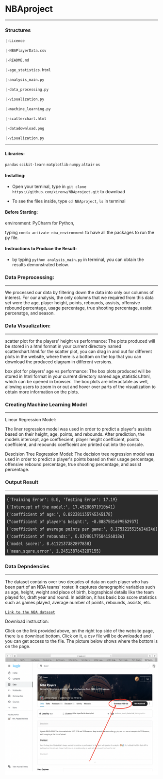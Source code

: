 # NBAproject

-----------
### Structures
```
|-Licence

|-NBAPlayerData.csv

|-README.md

|-age_statistics.html

|-analysis_main.py

|-data_processing.py

|-visualization.py

|-machine_learning.py

|-scatterchart.html

|-datadownload.png

|-visualization.py
```

-----------
#### Libraries:
`pandas` `scikit-learn` `matplotlib`
`numpy` `altair` `os`

#### Installing:

* Open your terninal, type in `git clone https://github.com/xironw/NBAproject.git` to download

* To see the files inside, type `cd NBAproject`, `ls` in terminal

#### Before Starting:

environment: PyCharm for Python, 
             
typing `conda activate nba_environment` to have all the packages to run the py file.

#### Instructions to Produce the Result:

* by typing `python analysis_main.py` in terminal, you can obtain the results demonstrated below.

### Data Preprocessing:

-----------
We processed our data by filtering down the data into only our columns of interest.
For our analysis, the only columns that we required from this data set were the
age, player height, points, rebounds, assists, offensive rebound percentage,
usage percentage, true shooting percentage, assist percenatge, and season.

### Data Visualization:

-----------
scatter plot for the players' height vs performance:
The plots produced will be stored in a html format in your current directory named scatterchart.html.for the scatter plot, you can drag in and out for different plots in the website, where there is a bottom on the top that you can download the produced diagram in different versions.

box plot for players' age vs performance:
The box plots produced will be stored in html format in your current directory
named age_statistics.html, which can be opened in browser.
The box plots are interactable as well, allowing users to zoom in or out and hover
over parts of the visualization to obtain more information on the plots.

### Creating Machine Learning Model

-----------
Linear Regression Model:

The liner regression model was used in order to predict a player's assists based on
their height, age, points, and rebounds. After prediction, the models intercept,
age coeffiecient, player height coefficient, points coefficient, and rebounds
coefficeint are printed out into the console.

Descision Tree Regression Model:
The decision tree regression model was used in order to predict a player's points based
on their usage percentage, offensive rebound percentage, true shooting percentage, and 
assist percentage.

### Output Result

-----------
<img src="https://github.com/xironw/NBAproject/blob/main/result.png" width="600" height="200">

### Data Depndencies

-----------
The dataset contains over two decades of data on each player who has been part of an NBA teams' roster. It captures demographic variables such as age, height, weight and place of birth, biographical details like the team played for, draft year and round. In addition, it has basic box score statistics such as games played, average number of points, rebounds, assists, etc.

[```Link to the NBA dataset```](https://www.kaggle.com/justinas/nba-players-data)

Download instruction:

Click on the link provided above, on the right top side of the website page, there is a download bottom. Click on it, a csv file will be downloaded and you can get access to the file. The picture below shows where the bottom is on the page.

<img src="https://github.com/xironw/NBAproject/blob/main/datadownload.png?raw=true" width="600" height="400">

